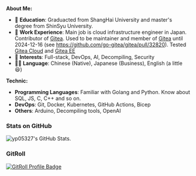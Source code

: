 **About Me:**

- 📘 **Education**: Graduacted from ShangHai University and master's degree from ShinSyu University.
- 💼 **Work Experience**: Main job is cloud infrastructure engineer in Japan. Contributor of [Gitea](https://gitea.com/). Used to be maintainer and member of [Gitea](https://gitea.com/) until 2024-12-16 (see https://github.com/go-gitea/gitea/pull/32820). Tested [Gitea Cloud](https://about.gitea.com/products/cloud/) and [Gitea EE](https://about.gitea.com/products/gitea-enterprise/)
- 🎯 **Interests**: Full-stack, DevOps, AI, Decompiling, Security
- 🏳️‍🌈 **Language**: Chinese (Native), Japanese (Business), English (a little 😆)

**Technic:**
- **Programming Languages**: Familiar with Golang and Python. Know about SQL, JS, C, C++ and so on.
- **DevOps**: Git, Docker, Kubernetes, GitHub Actions, Bicep
- **Others**: Arduino, Decompiling tools, OpenAI

### Stats on GitHub

<picture>
  <source media="(prefers-color-scheme: dark)" srcset="https://github-readme-stats-gray-eta-55.vercel.app/api?username=yp05327&show_icons=true&theme=dark&border_color=30363d">
  <img alt="yp05327's GitHub Stats." src="https://github-readme-stats-gray-eta-55.vercel.app/api?username=yp05327&show_icons=true&theme=default">
</picture>

### GitRoll
<a href="https://gitroll.io/profile/uE0mJ2m9N6CgD3wav0OLiEJwHhO83" target="_blank"><img src="https://gitroll.io/api/badges/profiles/v1/uE0mJ2m9N6CgD3wav0OLiEJwHhO83?theme=dark" alt="GitRoll Profile Badge"/></a>
